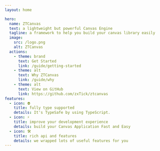 ```yaml
---
layout: home

hero:
  name: ZTCanvas 
  text: a lightweight but powerful Canvas Engine
  tagline: a framework to help you build your canvas library easily
  image: 
    src: /logo.png
    alt: ZTCanvas
  actions:
    - theme: brand
      text: Get Started
      link: /guide/getting-started
    - theme: alt
      text: Why ZTCanvas
      link: /guide/why
    - theme: alt
      text: View on GitHub
      link: https://github.com/zxTick/ztcanvas
features:
  - icon: ⛔️
    title: fully type supported
    details: It's TypeSafe by using TypeScript. 
  - icon: ⚡️
    title: improve your development experience
    details: build your Canvas Application Fast and Easy 
  - icon: 🛠️
    title: rich api and features 
    details: we wrapped lots of useful features for you 
---
```

